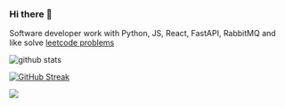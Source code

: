 ### Hi there 👋

Software developer work with Python, JS, React, FastAPI, RabbitMQ 
and like solve [leetcode problems](https://leetcode.com/almassov/)

![github stats](https://github-readme-stats.vercel.app/api?username=6akee&show_icons=true)

[![GitHub Streak](http://github-readme-streak-stats.herokuapp.com?user=6akee&date_format=M%20j%5B%2C%20Y%5D)](https://git.io/streak-stats)

![](https://komarev.com/ghpvc/?username=6akee&color=ff69b4)

